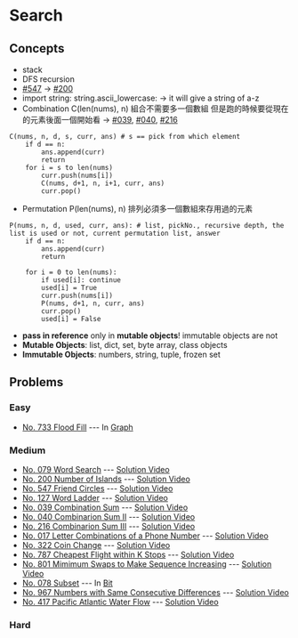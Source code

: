 # Search

## Concepts
* stack
* DFS recursion
* [#547](./547_FriendCircles.py) -> [#200](./200_NumberOfIslands.py)
* import string: string.ascii_lowercase: -> it will give a string of a-z
* Combination C(len(nums), n) 組合不需要多一個數組 但是跑的時候要從現在的元素後面一個開始看 -> [#039](./039_CombinationSum.py), [#040](./040_CombinationSumII.py), [#216](./216_CombinationSumIII.py)
```
C(nums, n, d, s, curr, ans) # s == pick from which element
	if d == n:
		ans.append(curr)
		return
	for i = s to len(nums)
		curr.push(nums[i])
		C(nums, d+1, n, i+1, curr, ans)
		curr.pop()
```

* Permutation P(len(nums), n) 排列必須多一個數組來存用過的元素
```
P(nums, n, d, used, curr, ans): # list, pickNo., recursive depth, the list is used or not, current permutation list, answer
	if d == n:
		ans.append(curr)
		return

	for i = 0 to len(nums):
		if used[i]: continue
		used[i] = True
		curr.push(nums[i])
		P(nums, d+1, n, curr, ans)
		curr.pop()
		used[i] = False
```
* **pass in reference** only in **mutable objects**! immutable objects are not
* **Mutable Objects**: list, dict, set, byte array, class objects
* **Immutable Objects**: numbers, string, tuple, frozen set

## Problems

### Easy

* [No. 733 Flood Fill](../Graph/733_FloodFill.py) --- In [Graph](../Graph)

### Medium

* [No. 079 Word Search](./079_WordSearch.py) --- [Solution Video](https://www.youtube.com/watch?v=oUeGFKZvoo4&list=PLLuMmzMTgVK423Mj1n_OaOAZZ6k5fNxyN&index=34)
* [No. 200 Number of Islands](./200_NumberOfIslands.py) --- [Solution Video](https://www.youtube.com/watch?v=XSmgFKe-XYU&list=PLLuMmzMTgVK423Mj1n_OaOAZZ6k5fNxyN&index=31)
* [No. 547 Friend Circles](./547_FriendCircles.py) --- [Solution Video](https://www.youtube.com/watch?v=HHiHno66j40&list=PLLuMmzMTgVK423Mj1n_OaOAZZ6k5fNxyN&index=30)
* [No. 127 Word Ladder](./127_WordLadder.py) --- [Solution Video](https://www.youtube.com/watch?v=vWPCm69MSfs&list=PLLuMmzMTgVK423Mj1n_OaOAZZ6k5fNxyN&index=29)
* [No. 039 Combination Sum](./039_CombinationSum.py) --- [Solution Video](https://www.youtube.com/watch?v=zIY2BWdsbFs&list=PLLuMmzMTgVK423Mj1n_OaOAZZ6k5fNxyN&index=27)
* [No. 040 Combinarion Sum II](./040_CombinationSumII.py) --- [Solution Video](https://www.youtube.com/watch?v=RSatA4uVBDQ&list=PLLuMmzMTgVK423Mj1n_OaOAZZ6k5fNxyN&index=25)
* [No. 216 Combinarion Sum III](./216_CombinationSumIII.py) --- [Solution Video](https://www.youtube.com/watch?v=RSatA4uVBDQ&list=PLLuMmzMTgVK423Mj1n_OaOAZZ6k5fNxyN&index=23)
* [No. 017 Letter Combinations of a Phone Number](./017_LetterCombOfPhoneNum.py) --- [Solution Video](https://www.youtube.com/watch?v=RSatA4uVBDQ&list=PLLuMmzMTgVK423Mj1n_OaOAZZ6k5fNxyN&index=18)
* [No. 322 Coin Change](./322_CoinChange.py) --- [Solution Video](https://www.youtube.com/watch?v=RSatA4uVBDQ&list=PLLuMmzMTgVK423Mj1n_OaOAZZ6k5fNxyN&index=17)
* [No. 787 Cheapest Flight within K Stops](./787_CheapestFlightKStops.py) --- [Solution Video](https://www.youtube.com/watch?v=RSatA4uVBDQ&list=PLLuMmzMTgVK423Mj1n_OaOAZZ6k5fNxyN&index=13)
* [No. 801 Mimimum Swaps to Make Sequence Increasing](./801_MinimumSwapsToSeq.py) --- [Solution Video](https://www.youtube.com/watch?v=RSatA4uVBDQ&list=PLLuMmzMTgVK423Mj1n_OaOAZZ6k5fNxyN&index=9)
* [No. 078 Subset](../Bit/078_Subsets.py) --- In [Bit](../Bit)
* [No. 967 Numbers with Same Consecutive Differences](./967_NumbersWithSameConsecutiveDiff.py) --- [Solution Video](https://www.youtube.com/watch?v=qFLE3KY7vRU&list=PLLuMmzMTgVK423Mj1n_OaOAZZ6k5fNxyN&index=3)
* [No. 417 Pacific Atlantic Water Flow](./417_PacificAtlanticWaterFlow.py) --- [Solution Video](https://www.youtube.com/watch?v=qFLE3KY7vRU&list=PLLuMmzMTgVK423Mj1n_OaOAZZ6k5fNxyN&index=1)

### Hard
